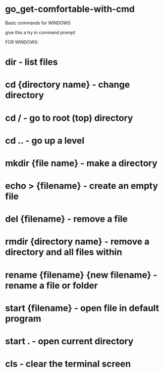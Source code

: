 # go_get-comfortable-with-cmd

Basic commands for WINDOWS

give this a try in command prompt

FOR WINDOWS:

# dir - list files

# cd {directory name} - change directory

# cd / - go to root (top) directory

# cd .. - go up a level

# mkdir {file name} - make a directory

# echo > {filename} - create an empty file

# del {filename} - remove a file

# rmdir {directory name} - remove a directory and all files within

# rename {filename} {new filename} - rename a file or folder

# start {filename} - open file in default program

# start . - open current directory

# cls - clear the terminal screen
